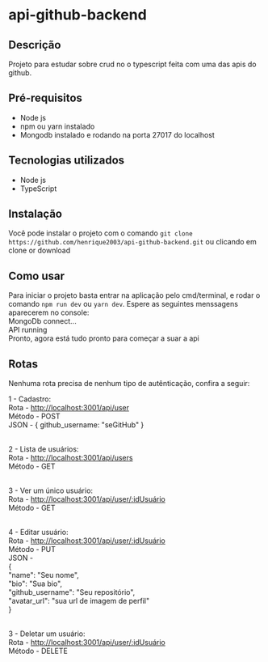 # api-github-backend

## Descrição

Projeto para estudar sobre crud no o typescript feita com uma das apis do github.

## Pré-requisitos

* Node js
* npm ou yarn instalado
* Mongodb instalado e rodando na porta 27017 do localhost

## Tecnologias utilizados

* Node js
* TypeScript
  
## Instalação

Você pode instalar o projeto com o comando `git clone https://github.com/henrique2003/api-github-backend.git` ou clicando em clone or download
  
## Como usar

Para iniciar o projeto basta entrar na aplicação pelo cmd/terminal, e rodar o comando `npm run dev` ou `yarn dev`.
Espere as seguintes menssagens aparecerem no console:<br />
  MongoDb connect...<br />
  API running<br />
Pronto, agora está tudo pronto para começar a suar a api

## Rotas

Nenhuma rota precisa de nenhum tipo de autênticação, confira a seguir:

1 - Cadastro: <br />
  Rota - <http://localhost:3001/api/user><br />
  Método - POST <br />
  JSON - { github_username: "seGitHub" } <br /><br />

2 - Lista de usuários: <br />
  Rota - <http://localhost:3001/api/users><br />
  Método - GET <br /><br />
  
3 - Ver um único usuário: <br />
  Rota - <http://localhost:3001/api/user/:idUsuário><br />
  Método - GET <br /><br />
  
4 - Editar usuário: <br />
  Rota - <http://localhost:3001/api/user/:idUsuário><br />
  Método - PUT <br />
  JSON - <br />
  {<br />
    "name": "Seu nome",<br />
    "bio": "Sua bio",<br />
    "github_username": "Seu repositório",<br />
    "avatar_url": "sua url de imagem de perfil"<br />
  }<br /><br />
  
3 - Deletar um usuário: <br />
  Rota - <http://localhost:3001/api/user/:idUsuário><br />
  Método - DELETE <br /><br />
